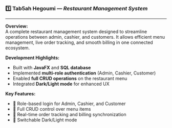 ### 1️⃣ Tab5ah Hegoumi — *Restaurant Management System*
---
**Overview:**  
A complete restaurant management system designed to streamline operations between admin, cashier, and customers. It allows efficient menu management, live order tracking, and smooth billing in one connected ecosystem.

**Development Highlights:**  
- Built with **JavaFX** and **SQL database**  
- Implemented **multi-role authentication** (Admin, Cashier, Customer)  
- Enabled **full CRUD operations** on the restaurant menu  
- Integrated **Dark/Light mode** for enhanced UX

**Key Features:**
- 🔑 Role-based login for Admin, Cashier, and Customer  
- 🧾 Full CRUD control over menu items  
- 🔄 Real-time order tracking and billing synchronization  
- 🌙 Switchable Dark/Light mode  
